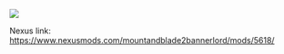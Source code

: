

![](https://imgur.com/fLnjkGY.png)

Nexus link: https://www.nexusmods.com/mountandblade2bannerlord/mods/5618/
